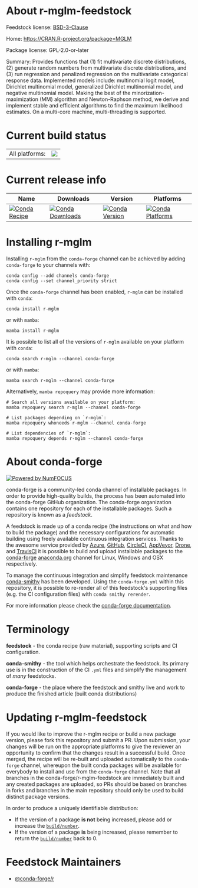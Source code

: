About r-mglm-feedstock
======================

Feedstock license: [BSD-3-Clause](https://github.com/conda-forge/r-mglm-feedstock/blob/main/LICENSE.txt)

Home: https://CRAN.R-project.org/package=MGLM

Package license: GPL-2.0-or-later

Summary: Provides functions that (1) fit multivariate discrete distributions, (2) generate random numbers from multivariate discrete distributions, and (3) run regression and penalized regression on the multivariate categorical response data.  Implemented models include: multinomial logit model, Dirichlet multinomial model, generalized Dirichlet multinomial model, and negative multinomial model. Making the best of the minorization-maximization (MM) algorithm and Newton-Raphson method, we derive and implement stable and efficient algorithms to find the maximum likelihood estimates. On a multi-core machine, multi-threading is supported.

Current build status
====================


<table><tr><td>All platforms:</td>
    <td>
      <a href="https://dev.azure.com/conda-forge/feedstock-builds/_build/latest?definitionId=7078&branchName=main">
        <img src="https://dev.azure.com/conda-forge/feedstock-builds/_apis/build/status/r-mglm-feedstock?branchName=main">
      </a>
    </td>
  </tr>
</table>

Current release info
====================

| Name | Downloads | Version | Platforms |
| --- | --- | --- | --- |
| [![Conda Recipe](https://img.shields.io/badge/recipe-r--mglm-green.svg)](https://anaconda.org/conda-forge/r-mglm) | [![Conda Downloads](https://img.shields.io/conda/dn/conda-forge/r-mglm.svg)](https://anaconda.org/conda-forge/r-mglm) | [![Conda Version](https://img.shields.io/conda/vn/conda-forge/r-mglm.svg)](https://anaconda.org/conda-forge/r-mglm) | [![Conda Platforms](https://img.shields.io/conda/pn/conda-forge/r-mglm.svg)](https://anaconda.org/conda-forge/r-mglm) |

Installing r-mglm
=================

Installing `r-mglm` from the `conda-forge` channel can be achieved by adding `conda-forge` to your channels with:

```
conda config --add channels conda-forge
conda config --set channel_priority strict
```

Once the `conda-forge` channel has been enabled, `r-mglm` can be installed with `conda`:

```
conda install r-mglm
```

or with `mamba`:

```
mamba install r-mglm
```

It is possible to list all of the versions of `r-mglm` available on your platform with `conda`:

```
conda search r-mglm --channel conda-forge
```

or with `mamba`:

```
mamba search r-mglm --channel conda-forge
```

Alternatively, `mamba repoquery` may provide more information:

```
# Search all versions available on your platform:
mamba repoquery search r-mglm --channel conda-forge

# List packages depending on `r-mglm`:
mamba repoquery whoneeds r-mglm --channel conda-forge

# List dependencies of `r-mglm`:
mamba repoquery depends r-mglm --channel conda-forge
```


About conda-forge
=================

[![Powered by
NumFOCUS](https://img.shields.io/badge/powered%20by-NumFOCUS-orange.svg?style=flat&colorA=E1523D&colorB=007D8A)](https://numfocus.org)

conda-forge is a community-led conda channel of installable packages.
In order to provide high-quality builds, the process has been automated into the
conda-forge GitHub organization. The conda-forge organization contains one repository
for each of the installable packages. Such a repository is known as a *feedstock*.

A feedstock is made up of a conda recipe (the instructions on what and how to build
the package) and the necessary configurations for automatic building using freely
available continuous integration services. Thanks to the awesome service provided by
[Azure](https://azure.microsoft.com/en-us/services/devops/), [GitHub](https://github.com/),
[CircleCI](https://circleci.com/), [AppVeyor](https://www.appveyor.com/),
[Drone](https://cloud.drone.io/welcome), and [TravisCI](https://travis-ci.com/)
it is possible to build and upload installable packages to the
[conda-forge](https://anaconda.org/conda-forge) [anaconda.org](https://anaconda.org/)
channel for Linux, Windows and OSX respectively.

To manage the continuous integration and simplify feedstock maintenance
[conda-smithy](https://github.com/conda-forge/conda-smithy) has been developed.
Using the ``conda-forge.yml`` within this repository, it is possible to re-render all of
this feedstock's supporting files (e.g. the CI configuration files) with ``conda smithy rerender``.

For more information please check the [conda-forge documentation](https://conda-forge.org/docs/).

Terminology
===========

**feedstock** - the conda recipe (raw material), supporting scripts and CI configuration.

**conda-smithy** - the tool which helps orchestrate the feedstock.
                   Its primary use is in the construction of the CI ``.yml`` files
                   and simplify the management of *many* feedstocks.

**conda-forge** - the place where the feedstock and smithy live and work to
                  produce the finished article (built conda distributions)


Updating r-mglm-feedstock
=========================

If you would like to improve the r-mglm recipe or build a new
package version, please fork this repository and submit a PR. Upon submission,
your changes will be run on the appropriate platforms to give the reviewer an
opportunity to confirm that the changes result in a successful build. Once
merged, the recipe will be re-built and uploaded automatically to the
`conda-forge` channel, whereupon the built conda packages will be available for
everybody to install and use from the `conda-forge` channel.
Note that all branches in the conda-forge/r-mglm-feedstock are
immediately built and any created packages are uploaded, so PRs should be based
on branches in forks and branches in the main repository should only be used to
build distinct package versions.

In order to produce a uniquely identifiable distribution:
 * If the version of a package **is not** being increased, please add or increase
   the [``build/number``](https://docs.conda.io/projects/conda-build/en/latest/resources/define-metadata.html#build-number-and-string).
 * If the version of a package **is** being increased, please remember to return
   the [``build/number``](https://docs.conda.io/projects/conda-build/en/latest/resources/define-metadata.html#build-number-and-string)
   back to 0.

Feedstock Maintainers
=====================

* [@conda-forge/r](https://github.com/conda-forge/r/)

